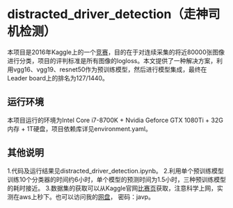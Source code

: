 # distracted_driver_detection（走神司机检测）
本项目是2016年Kaggle上的一个[竞赛](https://www.kaggle.com/c/state-farm-distracted-driver-detection/)，目的在于对连续采集的将近80000张图像进行分类，项目的评判标准是所有图像的logloss。本文提供了一种解决方案，利用vgg16、vgg19、resnet50作为预训练模型，然后进行模型集成，最终在Leader board上的排名为127/1440。
## 运行环境
本项目运行的环境为Intel Core i7-8700K + Nvidia Geforce GTX 1080Ti + 32G内存 + 1T硬盘，项目依赖库详见environment.yaml。
## 其他说明
1.代码及运行结果见distracted_driver_detection.ipynb。
2.利用单个预训练模型训练10个分类器的时间约6小时，单个模型的预测时间为1.5小时，三种预训练模型的耗时接近。
3.数据集的获取可以从Kaggle官网[比赛页](https://www.kaggle.com/c/state-farm-distracted-driver-detection/data)获取，注意科学上网，实测在aws上秒下。也可以访问我的[网盘](https://pan.baidu.com/s/1M_Huwrw5_tOM4F5WDuvSdA)， 密码：javp。

